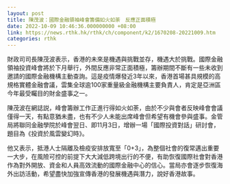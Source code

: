 ```yaml
---
layout: post
title: 陳茂波：國際金融領袖峰會籌備如火如荼　反應正面積極
date: 2022-10-09 10:46:36.000000000 +08:00
link: https://news.rthk.hk/rthk/ch/component/k2/1670208-20221009.htm
categories: rthk
---
```


財政司司長陳茂波表示，香港的未來是機遇與挑戰並存，機遇大於挑戰。國際金融領袖投資峰會將於下月舉行，外間反應非常正面積極，籌辦期間不斷有一些未收到邀請的國際金融機構主動查詢。這是疫情爆發近3年以來，香港首場甚具規模的高規格實體金融會議，雲集全球逾100家重量級金融機構主要負責人，肯定是亞洲區今年最受矚目的財金盛事之一。

陳茂波在網誌説，峰會籌辦工作正進行得如火如荼，由於不少與會者反映峰會會議僅得一天，有點意猶未盡，也有不少人未能出席峰會但希望有機會參與盛事。金管局將聯同金融學院於峰會翌日、即11月3日，增辦一場「國際投資對話」研討會，題目為《投資於風雲變幻時》。

他又表示，抵港人士隔離及檢疫安排放寬至「0+3」，為整個社會的復常邁出重要一大步，在風險可控的前提下大大減低跨境出行的不便，有助恢復國際社會對香港作為對外開放、資金和人員高效流動的國際金融中心的信心。當局亦會逐步恢復海外出訪活動，希望盡快加強宣傳香港的發展機遇與潛力，說好香港故事。
